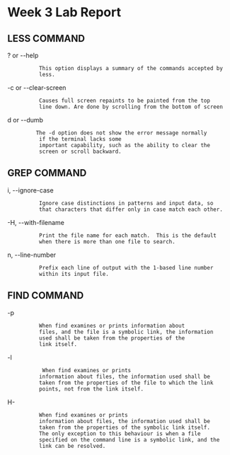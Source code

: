 # Week 3 Lab Report

## LESS COMMAND
? or --help
              
              This option displays a summary of the commands accepted by
              less.  

-c or --clear-screen
             
              Causes full screen repaints to be painted from the top
              line down. Are done by scrolling from the bottom of screen
d or --dumb
             
             The -d option does not show the error message normally
              if the terminal lacks some
              important capability, such as the ability to clear the
              screen or scroll backward.  


## GREP COMMAND

i, --ignore-case

              Ignore case distinctions in patterns and input data, so
              that characters that differ only in case match each other.

-H, --with-filename

              Print the file name for each match.  This is the default
              when there is more than one file to search.  
              
n, --line-number

              Prefix each line of output with the 1-based line number
              within its input file.


## FIND COMMAND

-p 

              When find examines or prints information about
              files, and the file is a symbolic link, the information
              used shall be taken from the properties of the
              link itself.

-l  

               When find examines or prints
              information about files, the information used shall be
              taken from the properties of the file to which the link
              points, not from the link itself.
              
H- 

              When find examines or prints
              information about files, the information used shall be
              taken from the properties of the symbolic link itself.
              The only exception to this behaviour is when a file
              specified on the command line is a symbolic link, and the
              link can be resolved.
